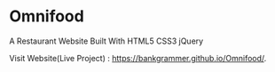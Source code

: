# Omnifood
A Restaurant Website Built With HTML5 CSS3 jQuery

Visit Website(Live Project) : https://bankgrammer.github.io/Omnifood/.


